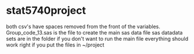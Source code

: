 # stat5740project
both csv's have spaces removed from the front of the variables.
Group_code_13.sas is the file to create the main sas data file
sas datadata sets are in the folder if you don't want to run the main file
everything should work right if you put the files in ~/project
